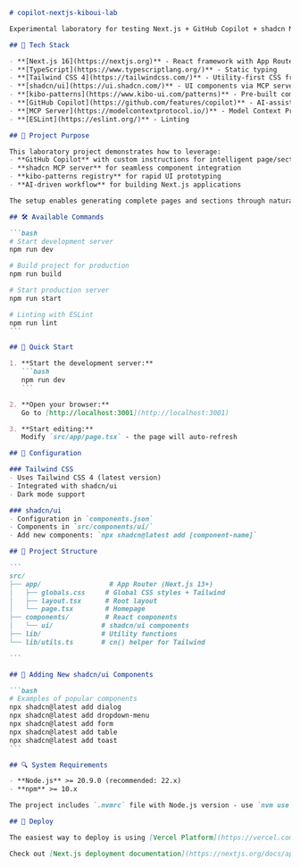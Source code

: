 ````markdown
# copilot-nextjs-kiboui-lab

Experimental laboratory for testing Next.js + GitHub Copilot + shadcn MCP + kibo-patterns integration for UI development with AI.

## 🚀 Tech Stack

- **[Next.js 16](https://nextjs.org)** - React framework with App Router
- **[TypeScript](https://www.typescriptlang.org/)** - Static typing
- **[Tailwind CSS 4](https://tailwindcss.com/)** - Utility-first CSS framework
- **[shadcn/ui](https://ui.shadcn.com/)** - UI components via MCP server
- **[kibo-patterns](https://www.kibo-ui.com/patterns)** - Pre-built component patterns
- **[GitHub Copilot](https://github.com/features/copilot)** - AI-assisted development
- **[MCP Server](https://modelcontextprotocol.io/)** - Model Context Protocol for shadcn
- **[ESLint](https://eslint.org/)** - Linting

## 🎯 Project Purpose

This laboratory project demonstrates how to leverage:
- **GitHub Copilot** with custom instructions for intelligent page/section generation
- **shadcn MCP server** for seamless component integration
- **kibo-patterns registry** for rapid UI prototyping
- **AI-driven workflow** for building Next.js applications

The setup enables generating complete pages and sections through natural language prompts to Copilot, which intelligently selects and assembles components from kibo-patterns.

## 🛠️ Available Commands

```bash
# Start development server
npm run dev

# Build project for production
npm run build

# Start production server
npm run start

# Linting with ESLint
npm run lint
```

## 🚀 Quick Start

1. **Start the development server:**
   ```bash
   npm run dev
   ```

2. **Open your browser:**
   Go to [http://localhost:3001](http://localhost:3001)

3. **Start editing:**
   Modify `src/app/page.tsx` - the page will auto-refresh

## 🔧 Configuration

### Tailwind CSS
- Uses Tailwind CSS 4 (latest version)
- Integrated with shadcn/ui
- Dark mode support

### shadcn/ui
- Configuration in `components.json`
- Components in `src/components/ui/`
- Add new components: `npx shadcn@latest add [component-name]`

## 📁 Project Structure

```
src/
├── app/                 # App Router (Next.js 13+)
│   ├── globals.css     # Global CSS styles + Tailwind
│   ├── layout.tsx      # Root layout
│   └── page.tsx        # Homepage
├── components/         # React components
│   └── ui/            # shadcn/ui components
├── lib/               # Utility functions
└── lib/utils.ts       # cn() helper for Tailwind

```

## 🎨 Adding New shadcn/ui Components

```bash
# Examples of popular components
npx shadcn@latest add dialog
npx shadcn@latest add dropdown-menu
npx shadcn@latest add form
npx shadcn@latest add table
npx shadcn@latest add toast
```

## 🔍 System Requirements

- **Node.js** >= 20.9.0 (recommended: 22.x)
- **npm** >= 10.x

The project includes `.nvmrc` file with Node.js version - use `nvm use` to switch to the correct version.

## 🚢 Deploy

The easiest way to deploy is using [Vercel Platform](https://vercel.com/new?utm_medium=default-template&filter=next.js&utm_source=create-next-app&utm_campaign=create-next-app-readme).

Check out [Next.js deployment documentation](https://nextjs.org/docs/app/building-your-application/deploying) for more details.
